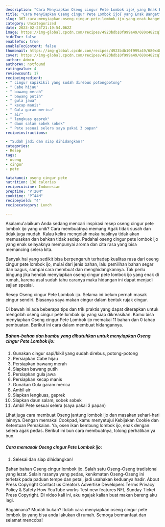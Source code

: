 ```yaml
---
description: "Cara Menyiapkan Oseng cingur Pete Lombok ijo{ yang Enak Banget"
title: "Cara Menyiapkan Oseng cingur Pete Lombok ijo{ yang Enak Banget"
slug: 367-cara-menyiapkan-oseng-cingur-pete-lombok-ijo-yang-enak-banget
category: Uncategorized
date: 2023-02-25T21:19:54.062Z
image: https://img-global.cpcdn.com/recipes/4923bdb10f999a49/680x482cq70/oseng-cingur-pete-lombok-ijo-foto-resep-utama.jpg
hideToc: false
enableToc: true
enableTocContent: false
thumbnail: https://img-global.cpcdn.com/recipes/4923bdb10f999a49/680x482cq70/oseng-cingur-pete-lombok-ijo-foto-resep-utama.jpg
cover: https://img-global.cpcdn.com/recipes/4923bdb10f999a49/680x482cq70/oseng-cingur-pete-lombok-ijo-foto-resep-utama.jpg
author: Admin
authorAv: notfound
ratingvalue: 4
reviewcount: 17
recipeingredient:
- " cingur sapikikil yang sudah direbus potongpotong"
- " Cabe hijau"
- " bawang merah"
- " bawang putih"
- " gula jawa"
- " kecap manis"
- " Gula garam merica"
- " air"
- " lengkuas geprek"
- " daun salam sobek sobek"
- " Pete sesuai selera saya pakai 3 papan"
recipeinstructions:

- "Sudah jadi dan siap dihidangkan!"
categories:
- Resep
tags:
- oseng
- cingur
- pete

katakunci: oseng cingur pete 
nutrition: 138 calories
recipecuisine: Indonesian
preptime: "PT20M"
cooktime: "PT44M"
recipeyield: "4"
recipecategory: Lunch

---
```



Asalamu'alaikum Anda sedang mencari inspirasi resep oseng cingur pete lombok ijo yang unik? Cara membuatnya memang Agak tidak susah dan tidak juga mudah. Kalau keliru mengolah maka hasilnya tidak akan memuaskan dan bahkan tidak sedap. Padahal oseng cingur pete lombok ijo yang enak selayaknya mempunyai aroma dan cita rasa yang bisa memancing selera kita.


Banyak hal yang sedikit bisa berpengaruh terhadap kualitas rasa dari oseng cingur pete lombok ijo, mulai dari jenis bahan, lalu pemilihan bahan segar dan bagus, sampai cara membuat dan menghidangkannya. Tak perlu bingung jika hendak menyiapkan oseng cingur pete lombok ijo yang enak di rumah, karena asal sudah tahu caranya maka hidangan ini dapat menjadi sajian spesial.

Resep Oseng cingur Pete Lombok ijo. Selama ini belum pernah masak cingur sendiri. Biasanya saya makan cingur dalam bentuk rujak cingur.


Di bawah ini ada beberapa tips dan trik praktis yang dapat diterapkan untuk mengolah oseng cingur pete lombok ijo yang siap dikreasikan. Kamu bisa menyiapkan Oseng cingur Pete Lombok ijo memakai 11 bahan dan 0 tahap pembuatan. Berikut ini cara dalam membuat hidangannya.

<!--inarticleads1-->

##### Bahan-bahan dan bumbu yang dibutuhkan untuk menyiapkan Oseng cingur Pete Lombok ijo:

1. Gunakan  cingur sapi/kikil yang sudah direbus, potong-potong
1. Persiapkan  Cabe hijau
1. Persiapkan  bawang merah
1. Siapkan  bawang putih
1. Persiapkan  gula jawa
1. Persiapkan  kecap manis
1. Gunakan  Gula garam merica
1. Ambil  air
1. Siapkan  lengkuas, geprek
1. Siapkan  daun salam, sobek sobek
1. Ambil  Pete sesuai selera (saya pakai 3 papan)


Lihat juga cara membuat Oseng jantung lombok ijo dan masakan sehari-hari lainnya. Dengan memakai Cookpad, kamu menyetujui Kebijakan Cookie dan Ketentuan Pemakaian. Ya, osen ikan kembung lombok ijo, enak dengan selera agak pedas. Berikut ini bun cara membuatnya, tolong perhatikan ya bun. 

<!--inarticleads2-->

##### Cara memasak Oseng cingur Pete Lombok ijo:


1. Selesai dan siap dihidangkan!

Bahan bahan Oseng cingur lombok ijo. Salah satu Oseng-Oseng tradisional yang lezat. Selain rasanya yang pedas, kenikmatan Oseng-Oseng ini terletak pada paduan tempe dan petai, jadi usahakan keduanya hadir. About Press Copyright Contact us Creators Advertise Developers Terms Privacy Policy &amp; Safety How YouTube works Test new features NFL Sunday Ticket Press Copyright. Di video kali ini, aku ngajak kalian buat makan bareng aku lagi. 

Bagaimana? Mudah bukan? Itulah cara menyiapkan oseng cingur pete lombok ijo yang bisa anda lakukan di rumah. Semoga bermanfaat dan selamat mencoba!
